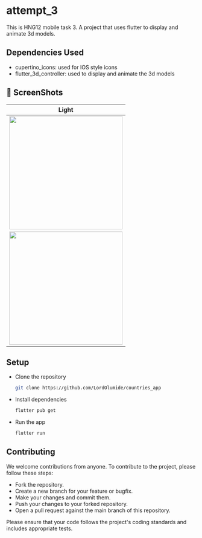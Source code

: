 # attempt_3

This is HNG12 mobile task 3.
A project that uses flutter to display and animate 3d models. 


## Dependencies Used

- cupertino_icons: used for IOS style icons
- flutter_3d_controller: used to display and animate the 3d models

## 📸 ScreenShots

| Light                                                       |
|-------------------------------------------------------------|
| <img src="assets/screenshots/home_light.jpg" width="300">   |
| <img src="assets/screenshots/detail_light.jpg" width="300"> |


## Setup
- Clone the repository
  ```bash
  git clone https://github.com/LordOlumide/countries_app
  ```

- Install dependencies
  ```bash
  flutter pub get
  ```

- Run the app
  ```bash
  flutter run
  ```

## Contributing
We welcome contributions from anyone. To contribute to the project, please follow these steps:
- Fork the repository.
- Create a new branch for your feature or bugfix.
- Make your changes and commit them.
- Push your changes to your forked repository.
- Open a pull request against the main branch of this repository.

Please ensure that your code follows the project's coding standards and includes appropriate tests.

